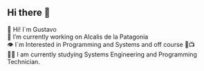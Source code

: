 ## Hi there 👋

<!--
**gus-m-rodriguez/gus-m-rodriguez** is a ✨ _special_ ✨ repository because its `README.md` (this file) appears on your GitHub profile.

Here are some ideas to get you started:

- 🔭 I’m currently working on ...
- 🌱 I’m currently learning ...
- 👯 I’m looking to collaborate on ...
- 🤔 I’m looking for help with ...
- 💬 Ask me about ...
- 📫 How to reach me: ...
- 😄 Pronouns: ...
- ⚡ Fun fact: ...
-->
👋 Hi! I´m Gustavo  
🔭 I’m currently working on Alcalis de la Patagonia  
👁️ I´m Interested in Programming and Systems and off course 📖📺  
🧑‍🎓 I am currently studying Systems Engineering and Programming Technician.

